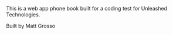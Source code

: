 This is a web app phone book built for a coding test for Unleashed Technologies.

Built by Matt Grosso
